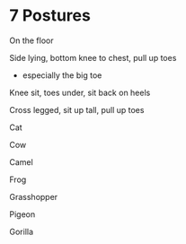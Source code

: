 # 7 Postures


On the floor



Side lying, bottom knee to chest, pull up toes
- especially the big toe


Knee sit, toes under, sit back on heels


Cross legged, sit up tall, pull up toes


Cat

Cow

Camel

Frog

Grasshopper

Pigeon

Gorilla
